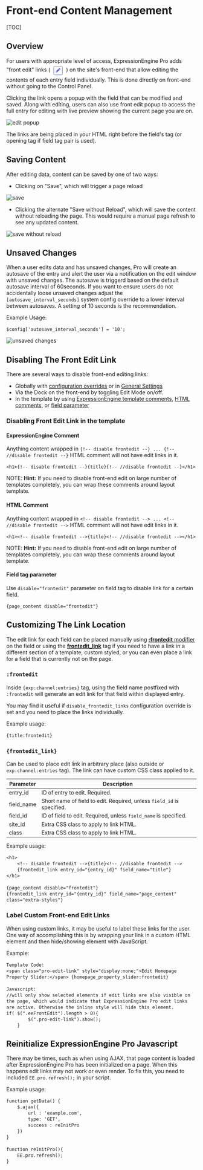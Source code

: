 <!--
    This source file is part of the open source project
    ExpressionEngine User Guide (https://github.com/ExpressionEngine/ExpressionEngine-User-Guide)

    @link      https://expressionengine.com/
    @copyright Copyright (c) 2003-2021, Packet Tide, LLC (https://packettide.com)
    @license   https://expressionengine.com/license Licensed under Apache License, Version 2.0
-->

# Front-end Content Management

[TOC]

## Overview 
For users with appropriate level of access, ExpressionEngine Pro adds "front edit" links ( <img style="margin-bottom: 0px; vertical-align: middle;" src="../_images/pro_edit.png" alt="pro edit icon"> ) on the site's front-end that allow editing the contents of each entry field individually. This is done directly on front-end without going to the Control Panel.

Clicking the link opens a popup with the field that can be modified and saved. Along with editing, users can also use front edit popup to access the full entry for editing with live preview showing the current page you are on.

![edit popup](_images/ee-pro-window.png)

The links are being placed in your HTML right before the field's tag (or opening tag if field tag pair is used).

## Saving Content
After editing data, content can be saved by one of two ways:
- Clicking on "Save", which will trigger a page reload

![save](_images/ee-pro-save.png)

- Clicking the alternate "Save without Reload", which will save the content without reloading the page. This would require a manual page refresh to see any updated content.

![save without reload](_images/ee-pro-save-reload.png)

## Unsaved Changes
When a user edits data and has unsaved changes, Pro will create an autosave of the entry and alert the user via a notification on the edit window with unsaved changes. The autosave is triggerd based on the default autosave interval of 60seconds. If you want to ensure users do not accidentally loose unsaved changes adjust the `[autosave_interval_seconds]` system config override to a lower interval between autosaves. A setting of 10 seconds is the recommendation.

Example Usage:

```
$config['autosave_interval_seconds'] = '10'; 
```
![unsaved changes](_images/pro_unsaved_changes.png)

## Disabling The Front Edit Link

There are several ways to disable front-end editing links:
 - Globally with [configuration overrides](pro/configuration.md#disable_frontedit) or in [General Settings](pro/configuration.md#general-settings)
 - Via the Dock on the front-end by toggling Edit Mode on/off.
 - In the template by using [ExpressionEngine template comments](#ee-comment), [HTML comments](#ee-comment), or [field parameter](#field-tag-parameter)

### Disabling Front Edit Link in the template

#### ExpressionEngine Comment

Anything content wrapped in `{!-- disable frontedit --} ... {!-- //disable frontedit --}` HTML comment will not have edit links in it.

    <h1>{!-- disable frontedit --}{title}{!-- //disable frontedit --}</h1>

NOTE: **Hint:** If you need to disable front-end edit on large number of templates completely, you can wrap these comments around layout template.


#### HTML Comment

Anything content wrapped in `<!-- disable frontedit --> ... <!-- //disable frontedit -->` HTML comment will not have edit links in it.

    <h1><!-- disable frontedit -->{title}<!-- //disable frontedit --></h1>

NOTE: **Hint:** If you need to disable front-end edit on large number of templates completely, you can wrap these comments around layout template.

#### Field tag parameter
Use `disable="frontedit"` parameter on field tag to disable link for a certain field.

    {page_content disable="frontedit"}

## Customizing The Link Location

The edit link for each field can be placed manually using [**:frontedit** modifier](#frontedit) on the field or using the [**frontedit_link**](#frontedit_link) tag if you need to have a link in a different section of a template, custom styled, or you can even place a link for a field that is currently not on the page.

### `:frontedit`

Inside `{exp:channel:entries}` tag, using the field name postfixed with `:frontedit` will generate an edit link for that field within displayed entry.

You may find it useful if `disable_frontedit_links` configuration override is set and you need to place the links individually.

Example usage:

    {title:frontedit}

### `{frontedit_link}`

Can be used to place edit link in arbitrary place (also outside or `exp:channel:entries` tag). The link can have custom CSS class applied to it.

| Parameter  | Description |
| ---------- | ----------- |
| entry_id   | ID of entry to edit. Required. |
| field_name | Short name of field to edit. Required, unless `field_id` is specified. |
| field_id   | ID of field to edit. Required, unless `field_name` is specified. |
| site_id    | Extra CSS class to apply to link HTML. |
| class      | Extra CSS class to apply to link HTML. |

Example usage:

    <h1>
        <!-- disable frontedit -->{title}<!-- //disable frontedit -->
        {frontedit_link entry_id="{entry_id}" field_name="title"}
    </h1>

    {page_content disable="frontedit"}
    {frontedit_link entry_id="{entry_id}" field_name="page_content" class="extra-styles"}


### Label Custom Front-end Edit Links
When using custom links, it may be useful to label these links for the user. One way of accomplishing this is by wrapping your link in a custom HTML element and then hide/showing element with JavaScript. 

Example:

```
Template Code:
<span class="pro-edit-link" style="display:none;">Edit Homepage Property Slider:</span> {homepage_property_slider:frontedit}

Javascript:
//will only show selected elements if edit links are also visible on the page, which would indicate that ExpressionEngine Pro edit links are active. Otherwise the inline style will hide this element.
if( $(".eeFrontEdit").length > 0){
        $(".pro-edit-link").show();
    }
```

## Reinitialize ExpressionEngine Pro Javascript
There may be times, such as when using AJAX, that page content is loaded after ExpressionEngine Pro has been initialized on a page. When this happens edit links may not work or even render. To fix this, you need to included `EE.pro.refresh();` in your script. 

Example usage:

```
function getData() {
    $.ajax({
        url : 'example.com',
        type: 'GET',
        success : reInitPro
    })
}

function reInitPro(){
    EE.pro.refresh();
}
```

